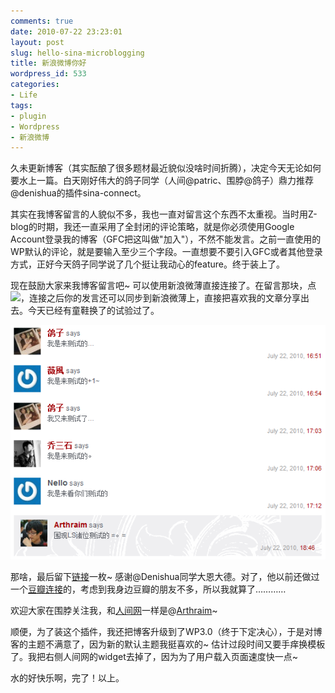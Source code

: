 ```yaml
---
comments: true
date: 2010-07-22 23:23:01
layout: post
slug: hello-sina-microblogging
title: 新浪微博你好
wordpress_id: 533
categories:
- Life
tags:
- plugin
- Wordpress
- 新浪微博
---
```


久未更新博客（其实酝酿了很多题材最近貌似没啥时间折腾），决定今天无论如何要水上一篇。白天刚好伟大的鸽子同学（人间@patric、围脖@鸽子）鼎力推荐@denishua的插件sina-connect。




其实在我博客留言的人貌似不多，我也一直对留言这个东西不太重视。当时用Z-blog的时期，我还一直采用了全封闭的评论策略，就是你必须使用Google Account登录我的博客（GFC把这叫做"加入"），不然不能发言。之前一直使用的WP默认的评论，就是要输入至少三个字段。一直想要不要引入GFC或者其他登录方式，正好今天鸽子同学说了几个挺让我动心的feature。终于装上了。




现在鼓励大家来我博客留言吧~ 可以使用新浪微薄直接连接了。在留言那块，点![](http://fairyfish.net/wp-content/plugins/all-in-one/sina_button.png)，连接之后你的发言还可以同步到新浪微薄上，直接把喜欢我的文章分享出去。今天已经有童鞋换了的试验过了。




[![](/images/uploads/wp/2010-07-22_sina_connect_testers.png)](/images/uploads/wp/2010-07-22_sina_connect_testers.png)




那啥，最后留下[链接](http://fairyfish.net/2010/06/08/sina-connect/)一枚~ 感谢@Denishua同学大恩大德。对了，他以前还做过一个[豆瓣连接](http://fairyfish.net/2009/06/15/douban-connect/)的，考虑到我身边豆瓣的朋友不多，所以我就算了…………




欢迎大家在围脖关注我，和[人间网](http://renjian.com/arthraim)一样是@[Arthraim](http://t.sina.com.cn/arthraim)~




顺便，为了装这个插件，我还把博客升级到了WP3.0（终于下定决心），于是对博客的主题不满意了，因为新的默认主题我挺喜欢的~ 估计过段时间又要手痒换模板了。我把右侧人间网的widget去掉了，因为为了用户载入页面速度快一点~




水的好快乐啊，完了！以上。
